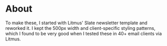 # About

To make these, I started with Litmus' Slate newsletter template and reworked it. I kept the 500px width and client-specific styling patterns, which I found to be very good when I tested these in 40+ email clients via Litmus. 
